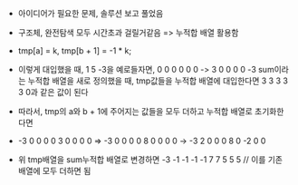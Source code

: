 - 아이디어가 필요한 문제, 솔루션 보고 풀었음

- 구조체, 완전탐색 모두 시간초과 걸릴거같음 => 누적합 배열 활용함

- tmp[a] = k, tmp[b + 1] = -1 * k;

- 이렇게 대입했을 때, 1 5 -3을 예로들자면, 0 0 0 0 0 0 -> 3 0 0 0 0 -3  sum이라는 누적합 배열을 새로 정의했을 때, tmp값들을 누적합 배열에 대입한다면 3 3 3 3 3 0과 같은 값이 된다 

- 따라서, tmp의 a와 b + 1에 주어지는 값들을 모두 더하고 누적합 배열로 초기화한다면

- -3 0 0 0 0 3 0 0 0 0 => -3 0 0 0 0 8 0 0 0 0 -> -3 2 0 0 0 8 0 -2 0 0

- 위 tmp배열을 sum누적합 배열로 변경하면 -3 -1 -1 -1 -1 7 7 5 5 5 // 이를 기존 배열에 모두 더하면 됨

